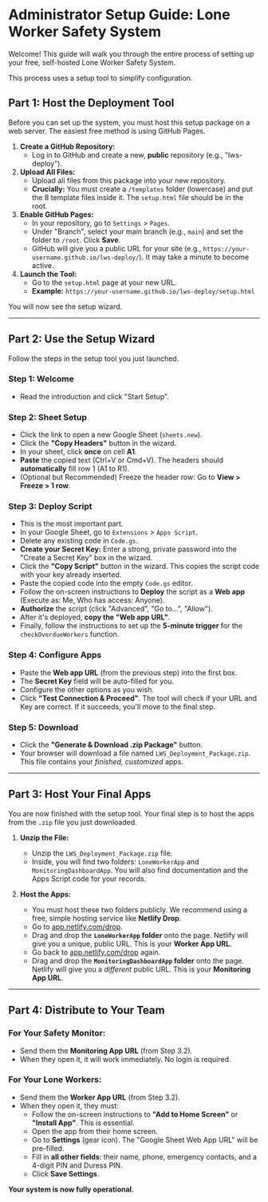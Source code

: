 # Administrator Setup Guide: Lone Worker Safety System

Welcome! This guide will walk you through the entire process of setting up your free, self-hosted Lone Worker Safety System.

This process uses a setup tool to simplify configuration.

## **Part 1: Host the Deployment Tool**

Before you can set up the system, you must host this setup package on a web server. The easiest free method is using GitHub Pages.

1.  **Create a GitHub Repository:**
    * Log in to GitHub and create a new, **public** repository (e.g., "lws-deploy").
2.  **Upload All Files:**
    * Upload all files from this package into your new repository.
    * **Crucially:** You must create a `/templates` folder (lowercase) and put the 8 template files inside it. The `setup.html` file should be in the root.
3.  **Enable GitHub Pages:**
    * In your repository, go to `Settings` > `Pages`.
    * Under "Branch", select your main branch (e.g., `main`) and set the folder to `/root`. Click **Save**.
    * GitHub will give you a public URL for your site (e.g., `https://your-username.github.io/lws-deploy/`). It may take a minute to become active.
4.  **Launch the Tool:**
    * Go to the `setup.html` page at your new URL.
    * **Example:** `https://your-username.github.io/lws-deploy/setup.html`

You will now see the setup wizard.

---

## **Part 2: Use the Setup Wizard**

Follow the steps in the setup tool you just launched.

### **Step 1: Welcome**
* Read the introduction and click "Start Setup".

### **Step 2: Sheet Setup**
* Click the link to open a new Google Sheet (`sheets.new`).
* Click the **"Copy Headers"** button in the wizard.
* In your sheet, click **once** on cell **A1**.
* **Paste** the copied text (Ctrl+V or Cmd+V). The headers should **automatically** fill row 1 (A1 to R1).
* (Optional but Recommended) Freeze the header row: Go to **View > Freeze > 1 row**.

### **Step 3: Deploy Script**
* This is the most important part.
* In your Google Sheet, go to `Extensions` > `Apps Script`.
* Delete any existing code in `Code.gs`.
* **Create your Secret Key:** Enter a strong, private password into the "Create a Secret Key" box in the wizard.
* Click the **"Copy Script"** button in the wizard. This copies the script code with your key already inserted.
* Paste the copied code into the empty `Code.gs` editor.
* Follow the on-screen instructions to **Deploy** the script as a **Web app** (Execute as: Me, Who has access: Anyone).
* **Authorize** the script (click "Advanced", "Go to...", "Allow").
* After it's deployed, **copy the "Web app URL"**.
* Finally, follow the instructions to set up the **5-minute trigger** for the `checkOverdueWorkers` function.

### **Step 4: Configure Apps**
* Paste the **Web app URL** (from the previous step) into the first box.
* The **Secret Key** field will be auto-filled for you.
* Configure the other options as you wish.
* Click **"Test Connection & Proceed"**. The tool will check if your URL and Key are correct. If it succeeds, you'll move to the final step.

### **Step 5: Download**
* Click the **"Generate & Download .zip Package"** button.
* Your browser will download a file named `LWS_Deployment_Package.zip`. This file contains your *finished, customized* apps.

---

## **Part 3: Host Your Final Apps**

You are now finished with the setup tool. Your final step is to host the apps from the `.zip` file you just downloaded.

1.  **Unzip the File:**
    * Unzip the `LWS_Deployment_Package.zip` file.
    * Inside, you will find two folders: `LoneWorkerApp` and `MonitoringDashboardApp`. You will also find documentation and the Apps Script code for your records.

2.  **Host the Apps:**
    * You must host these two folders publicly. We recommend using a free, simple hosting service like **Netlify Drop**.
    * Go to [app.netlify.com/drop](https://app.netlify.com/drop).
    * Drag and drop the **`LoneWorkerApp` folder** onto the page. Netlify will give you a unique, public URL. This is your **Worker App URL**.
    * Go back to [app.netlify.com/drop](https://app.netlify.com/drop) again.
    * Drag and drop the **`MonitoringDashboardApp` folder** onto the page. Netlify will give you a *different* public URL. This is your **Monitoring App URL**.

---

## **Part 4: Distribute to Your Team**

### **For Your Safety Monitor:**
* Send them the **Monitoring App URL** (from Step 3.2).
* When they open it, it will work immediately. No login is required.

### **For Your Lone Workers:**
* Send them the **Worker App URL** (from Step 3.2).
* When they open it, they must:
    * Follow the on-screen instructions to **"Add to Home Screen"** or **"Install App"**. This is essential.
    * Open the app from their home screen.
    * Go to **Settings** (gear icon). The "Google Sheet Web App URL" will be pre-filled.
    * Fill in **all other fields**: their name, phone, emergency contacts, and a 4-digit PIN and Duress PIN.
    * Click **Save Settings**.

**Your system is now fully operational.**
